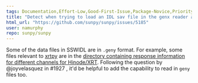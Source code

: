 ```yaml
---
tags: Documentation,Effort-Low,Good-First-Issue,Package-Novice,Priority-Medium,io
title: "Detect when trying to load an IDL sav file in the genx reader and redirect users to scipy.io.readsav"
html_url: "https://github.com/sunpy/sunpy/issues/5185"
user: namurphy
repo: sunpy/sunpy
---
```


Some of the data files in SSWIDL are in `.geny` format.  For example, some files relevant to [xrtpy](https://github.com/HinodeXRT/xrtpy) are in the [directory containing response information for different channels for Hinode/XRT](https://hesperia.gsfc.nasa.gov/ssw/hinode/xrt/idl/response/channels/).  Following the question by @joyvelasquez in #1927 , it'd be helpful to add the capability to read in `geny` files too.
